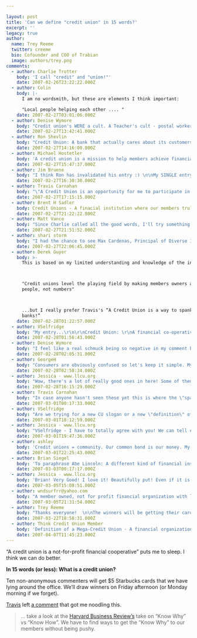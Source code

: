 ```yaml
---

layout: post
title: 'Can we define "credit union" in 15 words?'
excerpt: ''
legacy: true
author:
  name: Trey Reeme
  twitter: creeme
  bio: Cofounder and COO of Trabian
  image: authors/trey.png
comments:
  - author: Charlie Trotter
    body: 'I call "credit" and "union!"'
    date: 2007-02-26T23:22:22.000Z
  - author: Colin
    body: |-
      I am no wordsmith, but these are elements I think important:

      "Local people helping each other .... "
    date: 2007-02-27T03:01:06.000Z
  - author: Denise Wymore
    body: "Credit union's WERE a cult. A Teacher's cult - postal workers cult - car builder's cult. \n\nToday? Um.......a not for profit financial institution owned and operated.....zzzzzzz...trying to avoid taxation....zzzzzz.........community chartered.....zzzzzz\n\nWe need to bring the C.U.L.T. BACK to C.U.s!!\n\nCommon bond -- go find one!\n\nD.\n\nPS -- I can taste the Starbucks now....."
    date: 2007-02-27T13:42:41.000Z
  - author: Ron Shevlin
    body: "Credit Union: A bank that actually cares about its customers (even if they call them members).\n\nCredit Union: A bank with a heart (and a brain).\n\nCredit Union: A bank that doesn't have to pay taxes.\n\n[you didn't say I couldn't submit more than one entry]\n\nNow I can only hope that none of my firm's bank clients read this ... but hey, it's worth a $5 Starbucks card. Oh wait... according to its chairman's memo, the experience there is slipping, so maybe it's not worth it. \n\nEmail me for the address to send the card to. :)"
    date: 2007-02-27T14:16:00.000Z
  - author: Michael Hostetler
    body: 'A credit union is a mission to help members achieve financial success, not earn profits.'
    date: 2007-02-27T15:47:37.000Z
  - author: Jim Bruene
    body: "I think Ron has invalidated his entry :) \n\nMy SINGLE entry, I don't know if the regulators would approve of this due to the 4-letter word (that starts with B): \n\n\"A co-op bank owned by its members\" \n\n"
    date: 2007-02-27T16:30:30.000Z
  - author: Travis Carnahan
    body: "\"A Credit Union is an opportunity for me to participate in fulfilling other's financial dreams!\"\r\n\r\n\"A Credit Union is a way to spank the  banks!\" [my personal favorite]\r\n\r\n"
    date: 2007-02-27T17:15:15.000Z
  - author: Brent H Sadler
    body: Credit Unions - A finacial institution where our members truly come first.
    date: 2007-02-27T21:22:22.000Z
  - author: Matt Vance
    body: "Since Charlie called all the good words, I'll try something a little different.\r\n\r\n\"Cooperatively cool-innovatively incomparable- everyday banking institutions.\" "
    date: 2007-02-27T21:51:52.000Z
  - author: shari storm
    body: "I had the chance to see Max Cardenas, Principal of Diverse Innovative Solutions speak at the GAC is a pretty impressive guy. One of the things he told us is that when he was translating some marketing materials into Spanish for the Iowa Credit Union League they ran into the problem that there are three definitions for “credit union” in Spanish. So they simply went with the English “credit union” in their advertising. I can’t do his wonderful Peruvian accent justice, but he said the word “union” resonated with their demographic. I know many of us are worried about the word “union” in our name but for a brief moment, listening to Max say it, I day dreamed about the word being embraced by the world. \n\nOK, here are some definitions I stole from politicians at the GAC (man! Can politicians make things sound nice)\n\nRob Bishop (R - UT) \n\nA not-for profit entity where cooperation is the motivation and people are the bottom line. \n\nFranklin Roosevelt (1934)  \n\n“to make more available to people of small means credit for PROVIDENT purposes through a national system of cooperative credit” \n\nAlright, enough blabbing from me. \n\nHere is my entry:\n\n“An idealistic alternative to profit driven financial institutions”\n"
    date: 2007-02-27T22:06:45.000Z
  - author: Derek Guyer
    body: >-
      This is based on my limited understanding and knowledge of the industry:



      "Credit unions level the playing field by making members owners and serving
      people, not numbers"



      ...but I really prefer Travis's “A Credit Union is a way to spank the
      banks!”
    date: 2007-02-28T01:22:57.000Z
  - author: VSelfridge
    body: "My entry...\r\n\r\nCredit Union: \r\nA financial co-operative designed to return value to its members and the community."
    date: 2007-02-28T01:56:43.000Z
  - author: Denise Wymore
    body: "I feel like a real schmuck being so negative in my comment but after reading everyone else's I still think we're coming up with catchy slogans -- not what we really do or are anymore.\n\nMy favorite is what FDR said in 1934 -- \"to make more available to people of small means credit for PROVIDENT purposes through a national system of cooperative credit.\" \n\nWill someone please give me an example of how we are doing that today -- and I'm not being snotty. I would really like to know. Renew my faith...\nPlease....\n\nHow do we SPANK BANKS? I love that -- but tell me how we are doing it."
    date: 2007-02-28T02:05:31.000Z
  - author: GeorgeH
    body: "Consumers are obviously confused so let's keep it simple. My good friend \"Franck Schuurmans\":http://www.thinkdsi.com famously said credit unions motto should be, \"Credit Unions: Where You Don't Get Screwed\".  Jarring, but can we deliver on that? \n\nHow about this: \n\n*My Money + Your Money = Our Money*\n\n\n\n\n*^Disclaimer: If selected by the Academy, I will donate my gift card to the charity of Trey's choice^*"
    date: 2007-02-28T02:58:34.000Z
  - author: Jessica - www.llcu.org
    body: "Wow, there's a lot of really good ones in here! Some of them I really like just because working in credit union, I like to \"spank the banks.\" But if you wanta keep it simple, and think along the lines of people in the community instead of just our \"credit union gang\" then I have to go with:\r\n\r\nA credit union is the financially smart choice for people who like putting their money to work for themselves instead of for stockholders. \r\n\r\nOk, that's more than 15 words, but . . . "
    date: 2007-02-28T16:15:29.000Z
  - author: Travis Carnahan
    body: "In case anyone hasn't seen these yet this is where the \"spank the bank\" came from. Enjoy! http://www.bankerspank.com/"
    date: 2007-03-01T00:17:33.000Z
  - author: VSelfridge
    body: "Are we trying for a new CU slogan or a new \"definition\" of \"a credit union\"...\r\n\r\nAll the \"being better than a bank\" \"spanking banks\" etc. is insteresting ...but why define ourselves by what we're not... Why not define ourselves by what we ARE? \r\n"
    date: 2007-03-01T18:12:59.000Z
  - author: Jessica - www.llcu.org
    body: "VSelfridge - I have to totally agree with you! We can tell everyone what we're not, but that still doesn't tell them what we are! While people are familiar with banks, so it is important to educate people as to the differences between banks and credit unions, I don't think comparing ourselves (or whatever the opposite of that is) is really the best way of attracting people."
    date: 2007-03-01T19:47:36.000Z
  - author: ashley
    body: 'Credit unions = community. Our common bond is our money. My savings makes it possible for you to buy your new minivan with no middlemen skimming off the top (ie: stockholders).'
    date: 2007-03-01T22:25:43.000Z
  - author: Brian Siegel
    body: 'To paraphrase Abe Lincoln: A different kind of financial institution: of the people, by the people, for the people. (15 words exactly!)'
    date: 2007-03-03T00:17:17.000Z
  - author: Jessica - www.llcu.org
    body: 'Brian! Very Good! I love it! Beautifully put! Even if it is "borrowed." :)'
    date: 2007-03-05T15:08:51.000Z
  - author: wndsurfrr@yahoo.com
    body: "A member owned, not for profit financial organization with lower fees and better service.\r\n"
    date: 2007-03-05T21:31:54.000Z
  - author: Trey Reeme
    body: "Thanks everyone!  \n\nThe winners will be getting their cards in the mail any day now -\n\nCongrats to:\n\n* Denise Wymore\n* Brian Siegel\n* Jim Bruene\n* Jessica\n* Shari Storm\n* Brent Sadler\n* Derek Guyer\n* Ron Shevlin\n* Vselfridge\n* George H."
    date: 2007-03-22T18:58:31.000Z
  - author: Think Credit Union Member
    body: 'Definition of a Mega-Credit Union - A financial organization that no longer abides by its common bond origins, can avoid taxation (thereby adding millions to the federal deficit), and highly compensates its upper management.'
    date: 2007-04-07T11:45:23.000Z
---
```


<p>&#8220;A credit union is a not-for-profit financial cooperative&#8221; puts me to sleep.  I think we can do better.</p>
<p><strong>In 15 words (or less): What is a credit union?</strong></p>
<p>Ten non-anonymous commenters will get $5 Starbucks cards that we have lying around the office.  We&#8217;ll draw winners on Friday afternoon (or Monday morning if we forget).</p>
<p><a href="http://cuindirectlending.wordpress.com">Travis</a> left <a href="http://www.opensourcecu.com/articles/2006/10/04/what-movement#comment-1285">a comment</a> that got me noodling this.</p>
<blockquote>
<p>... take a look at the <a href="http://hbswk.hbs.edu/item/5627.html">Harvard Business Review&#8217;s</a> take on &#8220;Know Why&#8221; vs &#8220;Know How&#8221;. We have to find ways to get the &#8220;Know Why&#8221; to our members without being pushy.</p>
</blockquote>
